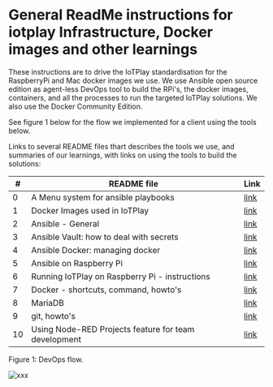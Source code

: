 # General ReadMe instructions for iotplay Infrastructure, Docker images and other learnings

These instructions are to drive the IoTPlay standardisation for the RaspberryPi and Mac docker images we use. We use Ansible open source edition as agent-less DevOps tool to build the RPi's, the docker images, containers, and all the processes to run the targeted IoTPlay solutions. We also use the Docker Community Edition.

See figure 1 below for the flow we implemented for a client using the tools below.

Links to several README files thart describes the tools we use, and summaries of our learnings, with links on using the tools to build the solutions:

|#| README file                                           | Link
|-|------------------------------------------------------ |------
|0| A Menu system for ansible playbooks                   |[link](https://github.com/IoTPlay/menu_ansible/blob/master/README.md)
|1| Docker Images used in IoTPlay                         |[link](README/READ1-iotplay-dockerimages.md)
|2| Ansible - General                                     |[link](README/READ2-ansible.md)
|3| Ansible Vault: how to deal with secrets               |[link](README/READ3-ansible-vault.md)
|4| Ansible Docker: managing docker                       |[link](README/READ4-ansible_docker.md)
|5| Ansible on Raspberry Pi                               |[link](README/READ5-ansible_rpi.md)
|6| Running IoTPlay on Raspberry Pi - instructions        |[link](README/READ6-RPi.md)
|7| Docker - shortcuts, command, howto's                  |[link](README/READ7-RPi.md)
|8| MariaDB                                               |[link](README/READ8-mariadb.md)
|9| git, howto's                                          |[link](README/READ9-git.md)
|10| Using Node-RED Projects feature for team development |[link](README/READ10-nodered_Projects.md)


Figure 1: DevOps flow.

![xxx](images/DevOps-iotplay-dabar.jpg)
